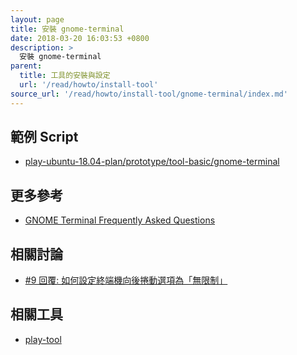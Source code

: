 ```yaml
---
layout: page
title: 安裝 gnome-terminal
date: 2018-03-20 16:03:53 +0800
description: >
  安裝 gnome-terminal
parent:
  title: 工具的安裝與設定
  url: '/read/howto/install-tool'
source_url: '/read/howto/install-tool/gnome-terminal/index.md'
---
```



## 範例 Script

* [play-ubuntu-18.04-plan/prototype/tool-basic/gnome-terminal](https://github.com/samwhelp/play-ubuntu-18.04-plan/tree/master/prototype/tool-basic/gnome-terminal)


## 更多參考

* [GNOME Terminal Frequently Asked Questions](https://wiki.gnome.org/Apps/Terminal/FAQ)


## 相關討論

* [#9 回覆: 如何設定終端機向後捲動選項為「無限制」](https://www.ubuntu-tw.org/modules/newbb/viewtopic.php?post_id=351520#forumpost351520)


## 相關工具

* [play-tool](https://github.com/samwhelp/play-ubuntu-18.04-plan/tree/master/plan/tool-basic/play-tool)
